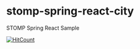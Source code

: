 # stomp-spring-react-city
STOMP Spring React Sample

[![HitCount](http://hits.dwyl.io/teamtact/https://github.com/teamtact/stomp-spring-react-city.svg)](http://hits.dwyl.io/teamtact/https://github.com/teamtact/stomp-spring-react-city)
